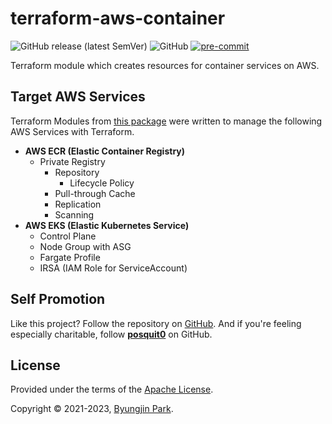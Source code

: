 # terraform-aws-container

![GitHub release (latest SemVer)](https://img.shields.io/github/v/release/tedilabs/terraform-aws-container?color=blue&sort=semver&style=flat-square)
![GitHub](https://img.shields.io/github/license/tedilabs/terraform-aws-container?color=blue&style=flat-square)
[![pre-commit](https://img.shields.io/badge/pre--commit-enabled-brightgreen?logo=pre-commit&logoColor=white&style=flat-square)](https://github.com/pre-commit/pre-commit)

Terraform module which creates resources for container services on AWS.


## Target AWS Services

Terraform Modules from [this package](https://github.com/tedilabs/terraform-aws-container) were written to manage the following AWS Services with Terraform.

- **AWS ECR (Elastic Container Registry)**
  - Private Registry
    - Repository
      - Lifecycle Policy
    - Pull-through Cache
    - Replication
    - Scanning
- **AWS EKS (Elastic Kubernetes Service)**
  - Control Plane
  - Node Group with ASG
  - Fargate Profile
  - IRSA (IAM Role for ServiceAccount)


## Self Promotion

Like this project? Follow the repository on [GitHub](https://github.com/tedilabs/terraform-aws-container). And if you're feeling especially charitable, follow **[posquit0](https://github.com/posquit0)** on GitHub.


## License

Provided under the terms of the [Apache License](LICENSE).

Copyright © 2021-2023, [Byungjin Park](https://www.posquit0.com).
